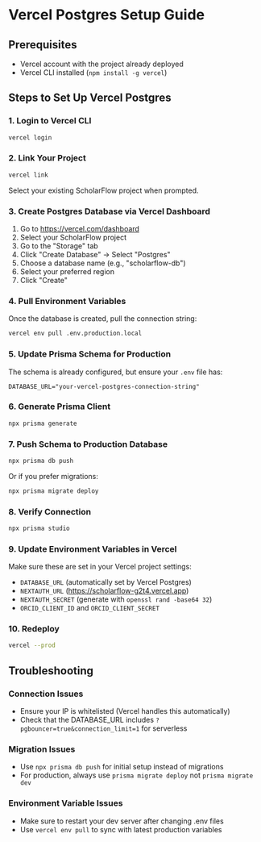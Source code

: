 # Vercel Postgres Setup Guide

## Prerequisites
- Vercel account with the project already deployed
- Vercel CLI installed (`npm install -g vercel`)

## Steps to Set Up Vercel Postgres

### 1. Login to Vercel CLI
```bash
vercel login
```

### 2. Link Your Project
```bash
vercel link
```
Select your existing ScholarFlow project when prompted.

### 3. Create Postgres Database via Vercel Dashboard
1. Go to https://vercel.com/dashboard
2. Select your ScholarFlow project
3. Go to the "Storage" tab
4. Click "Create Database" → Select "Postgres"
5. Choose a database name (e.g., "scholarflow-db")
6. Select your preferred region
7. Click "Create"

### 4. Pull Environment Variables
Once the database is created, pull the connection string:
```bash
vercel env pull .env.production.local
```

### 5. Update Prisma Schema for Production
The schema is already configured, but ensure your `.env` file has:
```
DATABASE_URL="your-vercel-postgres-connection-string"
```

### 6. Generate Prisma Client
```bash
npx prisma generate
```

### 7. Push Schema to Production Database
```bash
npx prisma db push
```

Or if you prefer migrations:
```bash
npx prisma migrate deploy
```

### 8. Verify Connection
```bash
npx prisma studio
```

### 9. Update Environment Variables in Vercel
Make sure these are set in your Vercel project settings:
- `DATABASE_URL` (automatically set by Vercel Postgres)
- `NEXTAUTH_URL` (https://scholarflow-g2t4.vercel.app)
- `NEXTAUTH_SECRET` (generate with `openssl rand -base64 32`)
- `ORCID_CLIENT_ID` and `ORCID_CLIENT_SECRET`

### 10. Redeploy
```bash
vercel --prod
```

## Troubleshooting

### Connection Issues
- Ensure your IP is whitelisted (Vercel handles this automatically)
- Check that the DATABASE_URL includes `?pgbouncer=true&connection_limit=1` for serverless

### Migration Issues
- Use `npx prisma db push` for initial setup instead of migrations
- For production, always use `prisma migrate deploy` not `prisma migrate dev`

### Environment Variable Issues
- Make sure to restart your dev server after changing .env files
- Use `vercel env pull` to sync with latest production variables